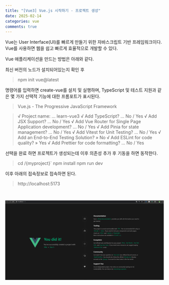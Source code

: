 ```yaml
---
title: "[Vue3] Vue.js 시작하기 - 프로젝트 생성"
date: 2025-02-14
categories: vue
comments: true
---
```


Vue는 User Interface(UI)를 빠르게 만들기 위한 자바스크립트 기반 프레임워크이다. Vue를 사용하면 웹을 쉽고 빠르게 효율적으로 개발할 수 있다.

Vue 애플리케이션을 만드는 방법은 아래와 같다.

최신 버전의 노드가 설치되어있는지 확인 후

> npm init vue@latest

명령어를 입력하면 create-vue를 설치 및 실행하며, TypeScript 및 테스트 지원과 같은 몇 가지 선택적 기능에 대한 프롬포트가 표시된다.

> Vue.js - The Progressive JavaScript Framework

> √ Project name: ... learn-vue3
> √ Add TypeScript? ... No / Yes
> √ Add JSX Support? ... No / Yes
> √ Add Vue Router for Single Page Application development? ... No / Yes
> √ Add Pinia for state management? ... No / Yes
> √ Add Vitest for Unit Testing? ... No / Yes
> √ Add an End-to-End Testing Solution? » No
> √ Add ESLint for code quality? » Yes
> √ Add Prettier for code formatting? ... No / Yes

선택을 완료 하면 프로젝트가 생성되는데 이후 의존성 추가 후 기동을 하면 동작한다.

> cd /{myproject}`
> npm install
> npm run dev

이후 아래의 접속정보로 접속하면 된다.

> http://localhost:5173

<br/>

<p style="width:100%">
    <img src="/assets/images/language/vue/start/1.png">
</p>
